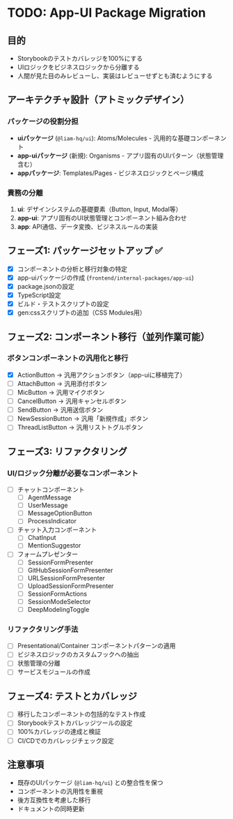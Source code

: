 # TODO: App-UI Package Migration

## 目的
- Storybookのテストカバレッジを100%にする
- UIロジックをビジネスロジックから分離する
- 人間が見た目のみレビューし、実装はレビューせずとも済むようにする

## アーキテクチャ設計（アトミックデザイン）

### パッケージの役割分担
- **uiパッケージ** (`@liam-hq/ui`): Atoms/Molecules - 汎用的な基礎コンポーネント
- **app-uiパッケージ** (新規): Organisms - アプリ固有のUIパターン（状態管理含む）
- **appパッケージ**: Templates/Pages - ビジネスロジックとページ構成

### 責務の分離
1. **ui**: デザインシステムの基礎要素（Button, Input, Modal等）
2. **app-ui**: アプリ固有のUI状態管理とコンポーネント組み合わせ
3. **app**: API通信、データ変換、ビジネスルールの実装

## フェーズ1: パッケージセットアップ ✅
- [x] コンポーネントの分析と移行対象の特定
- [x] app-uiパッケージの作成 (`frontend/internal-packages/app-ui`)
- [x] package.jsonの設定
- [x] TypeScript設定
- [x] ビルド・テストスクリプトの設定
- [x] gen:cssスクリプトの追加（CSS Modules用）

## フェーズ2: コンポーネント移行（並列作業可能）

### ボタンコンポーネントの汎用化と移行
- [x] ActionButton → 汎用アクションボタン（app-uiに移植完了）
- [ ] AttachButton → 汎用添付ボタン
- [ ] MicButton → 汎用マイクボタン
- [ ] CancelButton → 汎用キャンセルボタン
- [ ] SendButton → 汎用送信ボタン
- [ ] NewSessionButton → 汎用「新規作成」ボタン
- [ ] ThreadListButton → 汎用リストトグルボタン

## フェーズ3: リファクタリング

### UI/ロジック分離が必要なコンポーネント
- [ ] チャットコンポーネント
  - [ ] AgentMessage
  - [ ] UserMessage
  - [ ] MessageOptionButton
  - [ ] ProcessIndicator
- [ ] チャット入力コンポーネント
  - [ ] ChatInput
  - [ ] MentionSuggestor
- [ ] フォームプレゼンター
  - [ ] SessionFormPresenter
  - [ ] GitHubSessionFormPresenter
  - [ ] URLSessionFormPresenter
  - [ ] UploadSessionFormPresenter
  - [ ] SessionFormActions
  - [ ] SessionModeSelector
  - [ ] DeepModelingToggle

### リファクタリング手法
- [ ] Presentational/Container コンポーネントパターンの適用
- [ ] ビジネスロジックのカスタムフックへの抽出
- [ ] 状態管理の分離
- [ ] サービスモジュールの作成

## フェーズ4: テストとカバレッジ
- [ ] 移行したコンポーネントの包括的なテスト作成
- [ ] Storybookテストカバレッジツールの設定
- [ ] 100%カバレッジの達成と検証
- [ ] CI/CDでのカバレッジチェック設定

## 注意事項
- 既存のUIパッケージ (`@liam-hq/ui`) との整合性を保つ
- コンポーネントの汎用性を重視
- 後方互換性を考慮した移行
- ドキュメントの同時更新